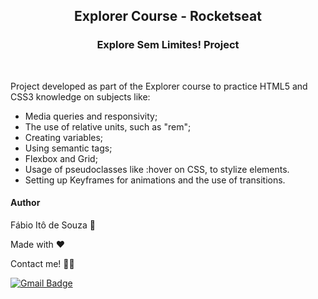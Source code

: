 <h2 align=center>
  Explorer Course - Rocketseat
</h2>

<h3 align=center>
  Explore Sem Limites! Project
</h3>
<br>
<p>Project developed as part of the Explorer course to practice HTML5 and CSS3 knowledge on subjects like:
 <ul>
    <li>Media queries and responsivity;</li>
    <li>The use of relative units, such as "rem";</li>
    <li>Creating variables;</li>
    <li>Using semantic tags;</li>
    <li>Flexbox and Grid;</li>
    <li>Usage of pseudoclasses like :hover on CSS, to stylize elements.</li>
    <li>Setting up Keyframes for animations and the use of transitions.</li>
  </ul>

<h4>Author</h4>

Fábio Itô de Souza 🚀

Made with ❤️  

Contact me! 👋🏽 <br>

[![Gmail Badge](https://img.shields.io/badge/-Gmail-c14438?style=flat-square&logo=Gmail&logoColor=white&link=mailto:seu_email)](mailto:fabioito3@gmail.com)
